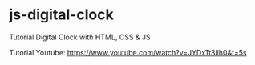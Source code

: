 # js-digital-clock
Tutorial Digital Clock with HTML, CSS &amp; JS

Tutorial Youtube:
https://www.youtube.com/watch?v=JYDxTt3ilh0&t=5s
